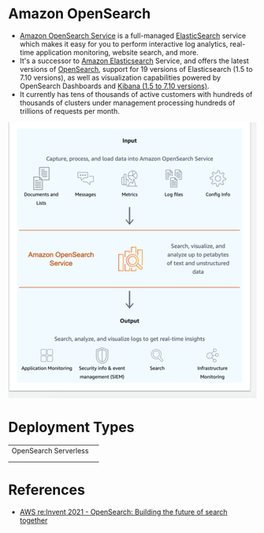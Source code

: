 
# Amazon OpenSearch
- [Amazon OpenSearch Service](https://aws.amazon.com/what-is/opensearch/) is a full-managed [ElasticSearch](../../../3_Databases/9_Search-Databases/ElasticSearch/Readme.md) service which makes it easy for you to perform interactive log analytics, real-time application monitoring, website search, and more.
- It's a successor to [Amazon Elasticsearch](../../../3_Databases/9_Search-Databases/ElasticSearch/Readme.md) Service, and offers the latest versions of [OpenSearch](../../../3_Databases/9_Search-Databases/OpenSearch.md), support for 19 versions of Elasticsearch (1.5 to 7.10 versions), as well as visualization capabilities powered by OpenSearch Dashboards and [Kibana (1.5 to 7.10 versions)](../../../12_Observability/ELK.md).
- It currently has tens of thousands of active customers with hundreds of thousands of clusters under management processing hundreds of trillions of requests per month.

![img.png](open_search.png)

# Deployment Types

|     |     |
|-----|-----|
| OpenSearch Serverless    |     |
|     |     |
|     |     |


# References
- [AWS re:Invent 2021 - OpenSearch: Building the future of search together](https://www.youtube.com/watch?v=E2d6mMee01Q)


